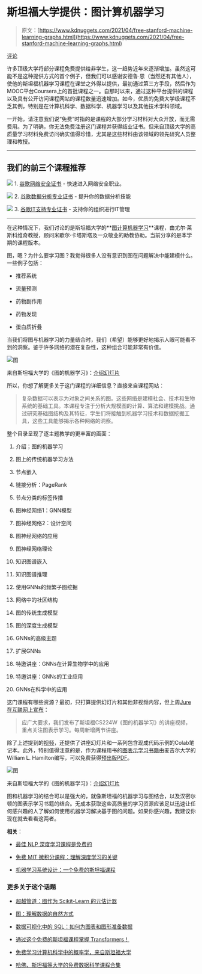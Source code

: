# 斯坦福大学提供：图计算机器学习

> 原文：[https://www.kdnuggets.com/2021/04/free-stanford-machine-learning-graphs.html](https://www.kdnuggets.com/2021/04/free-stanford-machine-learning-graphs.html)

[评论](#comments)

许多顶级大学将部分课程免费提供给非学生，这一趋势近年来逐渐增加。虽然这可能不是这种提供方式的首个例子，但我们可以感谢安德鲁·恩（当然还有其他人），使他的斯坦福机器学习课程在课堂之外得以提供，最初通过第三方手段，然后作为MOOC平台Coursera上的首批课程之一。自那时以来，通过这种平台提供的课程以及具有公开访问课程网站的课程数量迅速增加。如今，优质的免费大学级课程不乏其例，特别是在计算机科学、数据科学、机器学习以及其他技术学科领域。

一开始，请注意我们说“免费”时指的是课程的大部分学习材料对大众开放，而无需费用。为了明确，你无法免费注册这门课程并获得结业证书。但来自顶级大学的高质量学习材料免费访问确实值得珍惜，尤其是这些材料由该领域的领先研究人员整理和教授。

* * *

## 我们的前三个课程推荐

![](../Images/0244c01ba9267c002ef39d4907e0b8fb.png) 1\. [谷歌网络安全证书](https://www.kdnuggets.com/google-cybersecurity) - 快速进入网络安全职业。

![](../Images/e225c49c3c91745821c8c0368bf04711.png) 2\. [谷歌数据分析专业证书](https://www.kdnuggets.com/google-data-analytics) - 提升你的数据分析技能

![](../Images/0244c01ba9267c002ef39d4907e0b8fb.png) 3\. [谷歌IT支持专业证书](https://www.kdnuggets.com/google-itsupport) - 支持你的组织进行IT管理

* * *

在这种情况下，我们讨论的是斯坦福大学的**[图计算机器学习](http://web.stanford.edu/class/cs224w/index.html)**课程，由尤尔·莱斯科维奇教授，顾问米歇尔·卡塔斯塔及一众敬业的助教协助。当前分享的是本学期的课程版本。

图，嗯？为什么要学习图？我觉得很多人没有意识到图在问题解决中能建模什么。一些例子包括：

+   推荐系统

+   流量预测

+   药物副作用

+   药物发现

+   蛋白质折叠

当我们将图与机器学习的力量结合时，我们（希望）能够更好地揭示人眼可能看不到的洞察。鉴于许多网络的潜在复杂性，这种组合可能非常有价值。

![图](../Images/98a15e1cdac75639368098384beb4f31.png)

来自斯坦福大学的《图的机器学习》：[介绍幻灯片](http://web.stanford.edu/class/cs224w/slides/01-intro.pdf)

所以，你想了解更多关于这门课程的详细信息？直接来自课程网站：

> 复杂数据可以表示为对象之间关系的图。这些网络是建模社会、技术和生物系统的基础工具。本课程专注于分析大规模图的计算、算法和建模挑战。通过研究基础图结构及其特征，学生们将接触到机器学习技术和数据挖掘工具，这些工具能够揭示各种网络的洞察。

整个目录呈现了逐主题教学的更丰富的画面：

1.  介绍；图的机器学习

1.  图上的传统机器学习方法

1.  节点嵌入

1.  链接分析：PageRank

1.  节点分类的标签传播

1.  图神经网络1：GNN模型

1.  图神经网络2：设计空间

1.  图神经网络的应用

1.  图神经网络理论

1.  知识图谱嵌入

1.  知识图谱推理

1.  使用GNNs的频繁子图挖掘

1.  网络中的社区结构

1.  图的传统生成模型

1.  图的深度生成模型

1.  GNNs的高级主题

1.  扩展GNNs

1.  特邀讲座：GNNs在计算生物学中的应用

1.  特邀讲座：GNNs的工业应用

1.  GNNs在科学中的应用

这门课程有哪些资源？最初，只打算提供幻灯片和其他非视频内容，但上周[Jure在互联网上宣布](https://www.linkedin.com/feed/update/urn:li:activity:6788509749274005504/)：

> 应广大要求，我们发布了斯坦福CS224W《图的机器学习》的讲座视频，重点关注图表示学习。每周新增两节讲座。

除了上述提到的[视频](https://www.youtube.com/playlist?list=PLoROMvodv4rPLKxIpqhjhPgdQy7imNkDn)，还提供了讲座幻灯片和一系列包含现成代码示例的Colab笔记本。此外，特别值得注意的是，作为课程用书的[图表示学习书籍](https://www.cs.mcgill.ca/~wlh/grl_book/)由麦吉尔大学的William L. Hamilton编写，可以免费获得[预出版PDF](https://www.cs.mcgill.ca/~wlh/grl_book/files/GRL_Book.pdf)。

![图](../Images/f99ed997d00518e0079be6f83db08cc5.png)

来自斯坦福大学的《图的机器学习》：[介绍幻灯片](http://web.stanford.edu/class/cs224w/slides/01-intro.pdf)

图和机器学习的结合可以是强大的，就像斯坦福的机器学习与图结合，以及汉密尔顿的图表示学习书籍的结合。无成本获取这些高质量的学习资源应该足以迅速让任何感兴趣的人了解如何使用机器学习解决基于图的问题。如果你感兴趣，我建议你现在就去看看这两者。

**相关**：

+   [最佳 NLP 深度学习课程是免费的](/2020/05/best-nlp-deep-learning-course-free.html)

+   [免费 MIT 微积分课程：理解深度学习的关键](/2020/07/free-mit-courses-calculus-key-deep-learning.html)

+   [机器学习系统设计：一个免费的斯坦福课程](/2021/02/machine-learning-systems-design-free-stanford-course.html)

### 更多关于这个话题

+   [超越管道：图作为 Scikit-Learn 的元估计器](https://www.kdnuggets.com/2022/09/graphs-scikitlearn-metaestimators.html)

+   [图：理解数据的自然方式](https://www.kdnuggets.com/2022/10/manning-graphs-natural-way-understand-data.html)

+   [数据可视化中的 SQL：如何为图表和图形准备数据](https://www.kdnuggets.com/sql-for-data-visualization-how-to-prepare-data-for-charts-and-graphs)

+   [通过这个免费的斯坦福课程掌握 Transformers！](https://www.kdnuggets.com/2022/09/master-transformers-free-stanford-course.html)

+   [免费学习计算机科学中的概率学，来自斯坦福大学](https://www.kdnuggets.com/learn-probability-in-computer-science-with-stanford-university-for-free)

+   [哈佛、斯坦福等大学的免费数据科学课程合集](https://www.kdnuggets.com/a-collection-of-free-data-science-courses-from-harvard-stanford-mit-cornell-and-berkeley)

